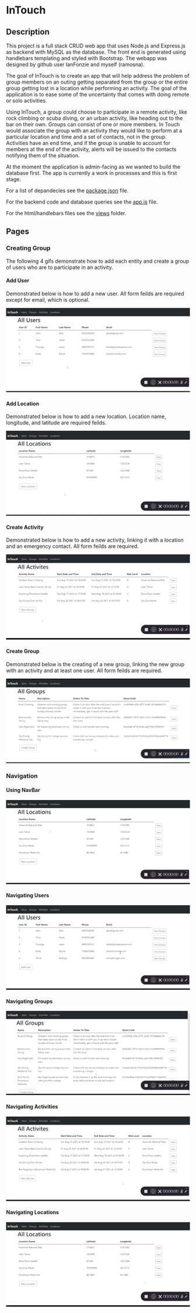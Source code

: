 # InTouch

## Description

This project is a full stack CRUD web app that uses Node.js and Express.js as backend with MySQL as the database. The front end is generated using handlebars templating and styled with Bootstrap. The webapp was designed by github user IanFonzie and myself (ramosna).

The goal of InTouch is to create an app that  will help address the problem of group members on an outing getting separated from the group or the entire group getting lost in a location while performing an activity. The goal of the application is to ease some of the uncertainty that comes with doing remote or solo activities. 

Using InTouch, a group could choose to participate in a remote activity, like rock climbing or scuba diving, or an urban activity, like heading out to the bar on their own. Groups can consist of one or more members. In Touch would associate the group with an activity they would like to perform at a particular location and time and a set of contacts, not in the group. Activities have an end time, and if the group is unable to account for members at the end of the activity, alerts will be issued to the contacts notifying them of the situation.

At the moment the application is admin-facing as we wanted to build the database first. The app is currently a work in processes and this is first stage.

For a list of depandecies see the [package.json](package.json) file.

For the backend code and database queries see the [app.js](app.js) file.

For the html/handlebars files see the [views](views) folder.

## Pages

### Creating Group

The following 4 gifs demonstrate how to add each entity and create a group of users who are to participate in an activity. 

#### Add User
Demonstrated below is how to add a new user. All form feilds are required except for email, which is optional.

![Add User](gifs/addUser.gif)

#### Add Location
Demonstrated below is how to add a new location. Location name, longitude, and latitude are required feilds.

![Add Location](gifs/addLocation.gif)

#### Create Activity
Demonstrated below is how to add a new activity, linking it with a location and an emergency contact. All form feilds are required.

![Create Activity](gifs/addActivity.gif)

#### Create Group
Demonstrated below is the creating of a new group, linking the new group with an activity and at least one user. All form feilds are required.

![Create Group](gifs/addGroup.gif)

### Navigation

#### Using NavBar
![navigation](gifs/navigation.gif)

#### Navigating Users
![navigation](gifs/navUsers.gif)

#### Navigating Groups
![navigation](gifs/navGroups.gif)

#### Navigating Activities
![navigation](gifs/navActivities.gif)

#### Navigating Locations
![navigation](gifs/navLocations.gif)


